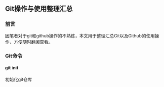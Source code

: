 ## Git操作与使用整理汇总

### 前言

因笔者对于git和github操作的不熟练，本文用于整理汇总Git以及Github的使用操作，方便随时翻阅查看。

### Git命令

#### git init

初始化git仓库



